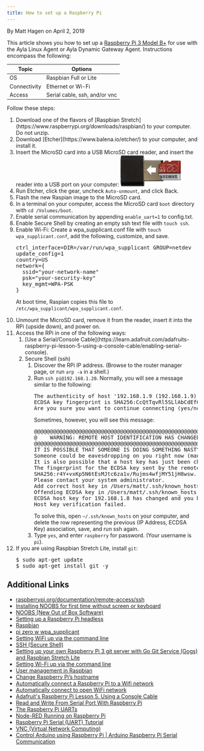 ```yaml
---
title: How to set up a Raspberry Pi
---
```


<span class="by-line">By Matt Hagen on April 2, 2019</span>

This article shows you how to set up a [Raspberry Pi 3 Model B+](https://www.canakit.com/raspberry-pi-3-model-b-plus-ultimate-kit.html) for use with the Ayla Linux Agent or Ayla Dynamic Gateway Agent. Instructions encompass the following:

|Topic|Options|
|-|-|
|OS|Raspbian Full or Lite|
|Connectivity|Ethernet or Wi-Fi|
|Access|Serial cable, ssh, and/or vnc|

Follow these steps:

<ol>

<li>Download one of the flavors of [Raspbian Stretch](https://www.raspberrypi.org/downloads/raspbian/) to your computer. Do not unzip.</li>

<li>Download [Etcher](https://www.balena.io/etcher/) to your computer, and install it.</li>

<li>Insert the MicroSD card into a USB MicroSD card reader, and insert the reader into a USB port on your computer:
<img src="rpi-card-reader.png" width="160">
</li>

<li>Run Etcher, click the gear, uncheck <code>Auto-unmount</code>, and click Back.</li>

<li>Flash the new Raspian image to the MicroSD card.</li>

<li>In a terminal on your computer, access the MicroSD card <code>boot</code> directory with <code>cd /Volumes/boot</code>.</li>

<li>Enable serial communication by appending <code>enable_uart=1</code> to config.txt.</li>

<li>Enable Secure Shell by creating an empty ssh text file with <code>touch ssh</code>.</li>

<li>Enable Wi-Fi: Create a wpa_supplicant.conf file with <code>touch wpa_supplicant.conf</code>, add the following, customize, and save.
<pre>
ctrl_interface=DIR=/var/run/wpa_supplicant GROUP=netdev
update_config=1
country=US
network={
  ssid="your-network-name"
  psk="your-security-key"
  key_mgmt=WPA-PSK
}
</pre>

At boot time, Raspian copies this file to <code>/etc/wpa_supplicant/wpa_supplicant.conf</code>.
</li>
<li>Unmount the MicroSD card, remove it from the reader, insert it into the RPi (upside down), and power on.</li>

<li>Access the RPi in one of the following ways:
<ol>
<li>[Use a Serial/Console Cable](https://learn.adafruit.com/adafruits-raspberry-pi-lesson-5-using-a-console-cable/enabling-serial-console).</li>
<li>Secure Shell (ssh)
<ol>
<li>Discover the RPi IP address. (Browse to the router manager page, or run <code>arp -a</code> in a shell.)</li>
<li>Run <code>ssh pi&#64;192.168.1.20</code>.
Normally, you will see a message similar to the following:
<pre>
The authenticity of host '192.168.1.9 (192.168.1.9)' can't be established.
ECDSA key fingerprint is SHA256:CcQtTqvRl5SLlAbCdEfG/UsK0/NN018UKnSRw.
Are you sure you want to continue connecting (yes/no)?
</pre>
Sometimes, however, you will see this message:
<pre>
@@@@@@@@@@@@@@@@@@@@@@@@@@@@@@@@@@@@@@@@@@@@@@@@@@@@@@@@@@@
@    WARNING: REMOTE HOST IDENTIFICATION HAS CHANGED!     @
@@@@@@@@@@@@@@@@@@@@@@@@@@@@@@@@@@@@@@@@@@@@@@@@@@@@@@@@@@@
IT IS POSSIBLE THAT SOMEONE IS DOING SOMETHING NASTY!
Someone could be eavesdropping on you right now (man-in-the-middle attack)!
It is also possible that a host key has just been changed.
The fingerprint for the ECDSA key sent by the remote host is
SHA256:r4Y+vxKp5N6tEsMJtc6za1v/Rujms4wfjMY51jH8wsw.
Please contact your system administrator.
Add correct host key in /Users/matt/.ssh/known_hosts to get rid of this message.
Offending ECDSA key in /Users/matt/.ssh/known_hosts:5
ECDSA host key for 192.168.1.8 has changed and you have requested strict checking.
Host key verification failed.
</pre>
To solve this, open <code>&#126;/.ssh/known_hosts</code> on your computer, and delete the row representing the previous (IP Address, ECDSA Key) association, save, and run ssh again.
</li>
<li>Type <code>yes</code>, and enter <code>raspberry</code> for password. (Your username is <code>pi</code>).</li>
</ol>
</li>
</ol>
</li>
<li>If you are using Raspbian Stretch Lite, install <code>git</code>:
<pre>
$ sudo apt-get update
$ sudo apt-get install git -y
</pre>
</li>
</ol>

## Additional Links

* [raspberrypi.org/documentation/remote-access/ssh](https://www.raspberrypi.org/documentation/remote-access/ssh/)
* [Installing NOOBS for first time without screen or keyboard](https://www.raspberrypi.org/forums/viewtopic.php?t=172862)
* [NOOBS (New Out of Box Software)](https://github.com/raspberrypi/noobs/blob/master/README.md)
* [Setting up a Raspberry Pi headless](https://www.raspberrypi.org/documentation/configuration/wireless/headless.md)
* [Raspbian](https://www.raspberrypi.org/downloads/raspbian/)
* [pi zero w wpa_supplicant](https://www.raspberrypi.org/forums/viewtopic.php?t=203716)
* [Setting WiFi up via the command line](https://www.raspberrypi.org/documentation/configuration/wireless/wireless-cli.md)
* [SSH (Secure Shell)](https://www.raspberrypi.org/documentation/remote-access/ssh/)
* [Setting up your own Raspberry Pi 3 git server with Go Git Service (Gogs) and Raspbian Stretch Lite](https://www.techcoil.com/blog/setting-up-your-own-raspberry-pi-3-git-server-with-go-git-service-gogs-and-raspbian-stretch-lite/)
* [Setting Wi-Fi up via the command line](https://www.raspberrypi.org/documentation/configuration/wireless/wireless-cli.md)
* [User management in Raspbian](https://www.raspberrypi.org/documentation/linux/usage/users.md)
* [Change Raspberry Pi’s hostname](https://geek-university.com/raspberry-pi/change-raspberry-pis-hostname/)
* [Automatically connect a Raspberry Pi to a Wifi network](https://weworkweplay.com/play/automatically-connect-a-raspberry-pi-to-a-wifi-network/)
* [Automatically connect to open WiFi network](https://www.raspberrypi.org/forums/viewtopic.php?t=107852)
* [Adafruit's Raspberry Pi Lesson 5. Using a Console Cable](https://learn.adafruit.com/adafruits-raspberry-pi-lesson-5-using-a-console-cable/enabling-serial-console)
* [Read and Write From Serial Port With Raspberry Pi](https://www.instructables.com/id/Read-and-write-from-serial-port-with-Raspberry-Pi/)
* [The Raspberry Pi UARTs](https://www.raspberrypi.org/documentation/configuration/uart.md)
* [Node-RED Running on Raspberry Pi](https://nodered.org/docs/hardware/raspberrypi)
* [Raspberry Pi Serial (UART) Tutorial](https://www.teachmemicro.com/raspberry-pi-serial-uart-tutorial/)
* [VNC (Virtual Network Computing)](https://www.raspberrypi.org/documentation/remote-access/vnc/)
* [Control Arduino using Raspberry Pi | Arduino Raspberry Pi Serial Communication](https://electronicshobbyists.com/control-arduino-using-raspberry-pi-arduino-and-raspberry-pi-serial-communication/)
